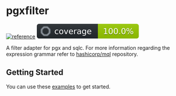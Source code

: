 # pgxfilter

[![reference](https://pkg.go.dev/badge/github.com/pgx-contrib/pgxfilter.svg)](https://pkg.go.dev/github.com/pgx-contrib/pgxfilter)
[![coverage](.github/coverage.svg)](./README.md)

A filter adapter for pgx and sqlc. For more information regarding the
expression grammar refer to [hashicorp/mql](https://github.com/hashicorp/mql)
repository.

## Getting Started

You can use these
[examples](https://pkg.go.dev/github.com/pgx-contrib/pgxfilter#pkg-examples) to
get started.
